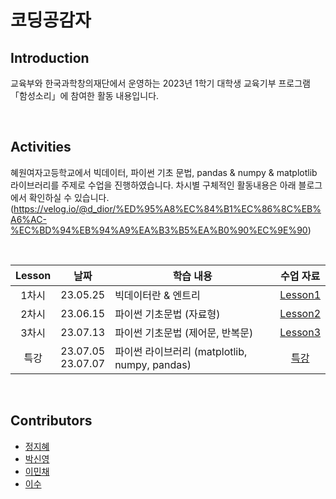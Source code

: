 # 코딩공감자

## Introduction
교육부와 한국과학창의재단에서 운영하는 2023년 1학기 대학생 교육기부 프로그램 「함성소리」에 참여한 활동 내용입니다. 

<br>

## Activities
혜원여자고등학교에서 빅데이터, 파이썬 기초 문법, pandas & numpy & matplotlib 라이브러리를 주제로 수업을 진행하였습니다. 차시별 구체적인 활동내용은 아래 블로그에서 확인하실 수 있습니다.  
(https://velog.io/@d_dior/%ED%95%A8%EC%84%B1%EC%86%8C%EB%A6%AC-%EC%BD%94%EB%94%A9%EA%B3%B5%EA%B0%90%EC%9E%90)

<br>

|Lesson|날짜|학습 내용|수업 자료|
|:------:|:---:|---|:---:|
|1차시|23.05.25|빅데이터란 & 엔트리|[Lesson1](https://github.com/dahlia52/codingGongamza/blob/main/codingGongamza_Lesson1.pdf)|
|2차시|23.06.15|파이썬 기초문법 (자료형)|[Lesson2](https://github.com/dahlia52/codingGongamza/blob/main/codingGongamza_Lesson2.pdf)|
|3차시|23.07.13|파이썬 기초문법 (제어문, 반복문)|[Lesson3](https://github.com/dahlia52/codingGongamza/blob/main/codingGongamza_Lesson3.pdf)|
|특강|23.07.05</br>23.07.07|파이썬 라이브러리 (matplotlib, numpy, pandas)|[특강](https://github.com/dahlia52/codingGongamza/blob/main/%ED%8A%B9%EA%B0%95/%ED%8A%B9%EA%B0%95_pandas%26matplotlib.pdf)|

<br>

## Contributors

- [정지혜](https://github.com/dahlia52)
- [박신영](https://github.com/D-dior) 
- [이민채](https://github.com/lmc6v6)
- [이수](https://github.com/2su2su)

